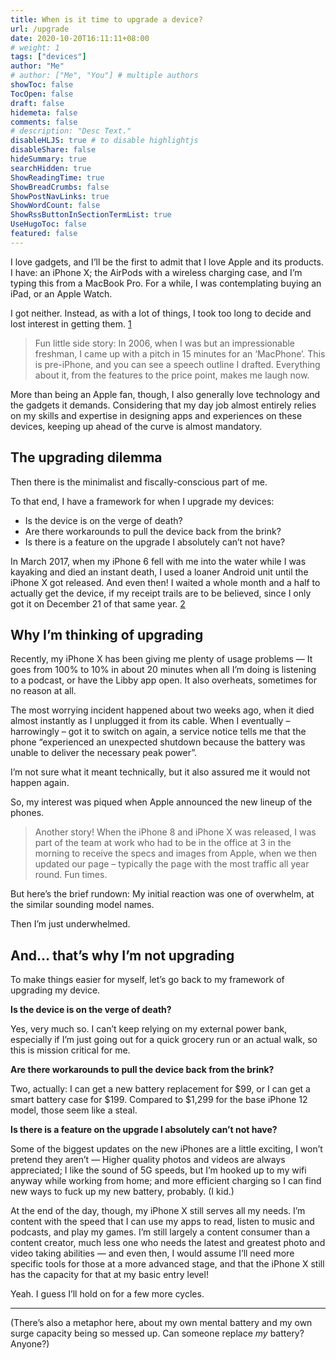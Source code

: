 ```yaml
---
title: When is it time to upgrade a device?
url: /upgrade
date: 2020-10-20T16:11:11+08:00
# weight: 1
tags: ["devices"]
author: "Me"
# author: ["Me", "You"] # multiple authors
showToc: false
TocOpen: false
draft: false
hidemeta: false
comments: false
# description: "Desc Text."
disableHLJS: true # to disable highlightjs
disableShare: false
hideSummary: true
searchHidden: true
ShowReadingTime: true
ShowBreadCrumbs: false
ShowPostNavLinks: true
ShowWordCount: false
ShowRssButtonInSectionTermList: true
UseHugoToc: false
featured: false
---
```



I love gadgets, and I’ll be the first to admit that I love Apple and its products. I have: an iPhone X; the AirPods with a wireless charging case, and I’m typing this from a MacBook Pro. For a while, I was contemplating buying an iPad, or an Apple Watch.

I got neither. Instead, as with a lot of things, I took too long to decide and lost interest in getting them. [1](javascript:void(0))

> Fun little side story: In 2006, when I was but an impressionable freshman, I came up with a pitch in 15 minutes for an ‘MacPhone’. This is pre-iPhone, and you can see a speech outline I drafted. Everything about it, from the features to the price point, makes me laugh now.
> 

More than being an Apple fan, though, I also generally love technology and the gadgets it demands. Considering that my day job almost entirely relies on my skills and expertise in designing apps and experiences on these devices, keeping up ahead of the curve is almost mandatory.

## The upgrading dilemma

Then there is the minimalist and fiscally-conscious part of me.

To that end, I have a framework for when I upgrade my devices:

- Is the device is on the verge of death?
- Are there workarounds to pull the device back from the brink?
- Is there is a feature on the upgrade I absolutely can’t not have?

In March 2017, when my iPhone 6 fell with me into the water while I was kayaking and died an instant death, I used a loaner Android unit until the iPhone X got released. And even then! I waited a whole month and a half to actually get the device, if my receipt trails are to be believed, since I only got it on December 21 of that same year. [2](javascript:void(0))

## Why I’m thinking of upgrading

Recently, my iPhone X has been giving me plenty of usage problems — It goes from 100% to 10% in about 20 minutes when all I’m doing is listening to a podcast, or have the Libby app open. It also overheats, sometimes for no reason at all.

The most worrying incident happened about two weeks ago, when it died almost instantly as I unplugged it from its cable. When I eventually – harrowingly – got it to switch on again, a service notice tells me that the phone “experienced an unexpected shutdown because the battery was unable to deliver the necessary peak power”.

I’m not sure what it meant technically, but it also assured me it would not happen again.

So, my interest was piqued when Apple announced the new lineup of the phones.

> Another story! When the iPhone 8 and iPhone X was released, I was part of the team at work who had to be in the office at 3 in the morning to receive the specs and images from Apple, when we then updated our page – typically the page with the most traffic all year round. Fun times.
> 

But here’s the brief rundown: My initial reaction was one of overwhelm, at the similar sounding model names.

Then I’m just underwhelmed.

## And… that’s why I’m not upgrading

To make things easier for myself, let’s go back to my framework of upgrading my device.

**Is the device is on the verge of death?**

Yes, very much so. I can’t keep relying on my external power bank, especially if I’m just going out for a quick grocery run or an actual walk, so this is mission critical for me.

**Are there workarounds to pull the device back from the brink?**

Two, actually: I can get a new battery replacement for $99, or I can get a smart battery case for $199. Compared to $1,299 for the base iPhone 12 model, those seem like a steal.

**Is there is a feature on the upgrade I absolutely can’t not have?**

Some of the biggest updates on the new iPhones are a little exciting, I won’t pretend they aren’t — Higher quality photos and videos are always appreciated; I like the sound of 5G speeds, but I’m hooked up to my wifi anyway while working from home; and more efficient charging so I can find new ways to fuck up my new battery, probably. (I kid.)

At the end of the day, though, my iPhone X still serves all my needs. I’m content with the speed that I can use my apps to read, listen to music and podcasts, and play my games. I’m still largely a content consumer than a content creator, much less one who needs the latest and greatest photo and video taking abilities — and even then, I would assume I’ll need more specific tools for those at a more advanced stage, and that the iPhone X still has the capacity for that at my basic entry level!

Yeah. I guess I’ll hold on for a few more cycles.

***

(There’s also a metaphor here, about my own mental battery and my own surge capacity being so messed up. Can someone replace *my* battery? Anyone?)